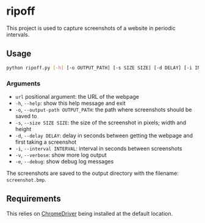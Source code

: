 # ripoff

This project is used to capture screenshots of a website in periodic intervals.

## Usage

```bash
python ripoff.py [-h] [-o OUTPUT_PATH] [-s SIZE SIZE] [-d DELAY] [-i INTERVAL] [-v] [-e] [url]
```

### Arguments

- `url` positional argument: the URL of the webpage
- `-h`, `--help`: show this help message and exit
- `-o`, `--output-path OUTPUT_PATH`: the path where screenshots should be saved to
- `-s`, `--size SIZE SIZE`: the size of the screenshot in pixels; width and height
- `-d`, `--delay DELAY`: delay in seconds between getting the webpage and first taking a screenshot
- `-i`, `--interval INTERVAL`: interval in seconds between screenshots
- `-v`, `--verbose`: show more log output
- `-e`, `--debug`: show debug log messages

The screenshots are saved to the output directory with the filename: `screenshot.bmp`.

## Requirements

This relies on [ChromeDriver](https://developer.chrome.com/docs/chromedriver/downloads) being installed at the default location.
